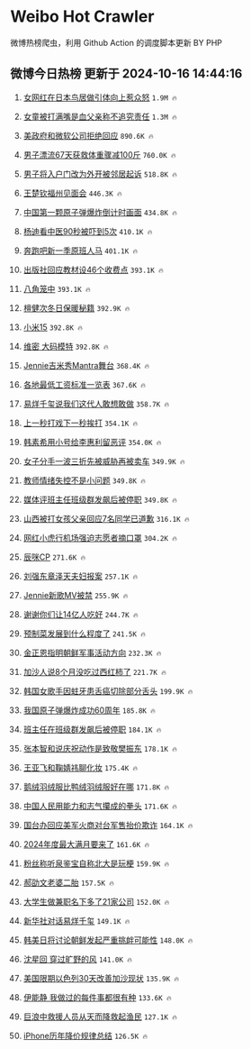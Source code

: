 # Weibo Hot Crawler 



微博热榜爬虫，利用 Github Action 的调度脚本更新 BY PHP 


## 微博今日热榜 更新于 2024-10-16 14:44:16 
1. [女网红在日本鸟居做引体向上惹众怒](https://s.weibo.com/weibo?q=%23%E5%A5%B3%E7%BD%91%E7%BA%A2%E5%9C%A8%E6%97%A5%E6%9C%AC%E9%B8%9F%E5%B1%85%E5%81%9A%E5%BC%95%E4%BD%93%E5%90%91%E4%B8%8A%E6%83%B9%E4%BC%97%E6%80%92%23&t=31&band_rank=1&Refer=top) `1.9M 🔥` 

1. [女童被打满嘴是血父亲称不追究责任](https://s.weibo.com/weibo?q=%23%E5%A5%B3%E7%AB%A5%E8%A2%AB%E6%89%93%E6%BB%A1%E5%98%B4%E6%98%AF%E8%A1%80%E7%88%B6%E4%BA%B2%E7%A7%B0%E4%B8%8D%E8%BF%BD%E7%A9%B6%E8%B4%A3%E4%BB%BB%23&t=31&band_rank=2&Refer=top) `1.3M 🔥` 

1. [美政府和微软公司拒绝回应](https://s.weibo.com/weibo?q=%23%E7%BE%8E%E6%94%BF%E5%BA%9C%E5%92%8C%E5%BE%AE%E8%BD%AF%E5%85%AC%E5%8F%B8%E6%8B%92%E7%BB%9D%E5%9B%9E%E5%BA%94%23&t=31&band_rank=3&Refer=top) `890.6K 🔥` 

1. [男子漂流67天获救体重骤减100斤](https://s.weibo.com/weibo?q=%23%E7%94%B7%E5%AD%90%E6%BC%82%E6%B5%8167%E5%A4%A9%E8%8E%B7%E6%95%91%E4%BD%93%E9%87%8D%E9%AA%A4%E5%87%8F100%E6%96%A4%23&t=31&band_rank=4&Refer=top) `760.0K 🔥` 

1. [男子将入户门改为外开被邻居起诉](https://s.weibo.com/weibo?q=%23%E7%94%B7%E5%AD%90%E5%B0%86%E5%85%A5%E6%88%B7%E9%97%A8%E6%94%B9%E4%B8%BA%E5%A4%96%E5%BC%80%E8%A2%AB%E9%82%BB%E5%B1%85%E8%B5%B7%E8%AF%89%23&t=31&band_rank=5&Refer=top) `518.8K 🔥` 

1. [王楚钦福州见面会](https://s.weibo.com/weibo?q=%23%E7%8E%8B%E6%A5%9A%E9%92%A6%E7%A6%8F%E5%B7%9E%E8%A7%81%E9%9D%A2%E4%BC%9A%23&t=31&band_rank=6&Refer=top) `446.3K 🔥` 

1. [中国第一颗原子弹爆炸倒计时画面](https://s.weibo.com/weibo?q=%23%E4%B8%AD%E5%9B%BD%E7%AC%AC%E4%B8%80%E9%A2%97%E5%8E%9F%E5%AD%90%E5%BC%B9%E7%88%86%E7%82%B8%E5%80%92%E8%AE%A1%E6%97%B6%E7%94%BB%E9%9D%A2%23&t=31&band_rank=7&Refer=top) `434.8K 🔥` 

1. [杨迪看中医90秒被吓到5次](https://s.weibo.com/weibo?q=%E6%9D%A8%E8%BF%AA%E7%9C%8B%E4%B8%AD%E5%8C%BB90%E7%A7%92%E8%A2%AB%E5%90%93%E5%88%B05%E6%AC%A1&t=31&band_rank=8&Refer=top) `410.1K 🔥` 

1. [奔跑吧新一季原班人马](https://s.weibo.com/weibo?q=%23%E5%A5%94%E8%B7%91%E5%90%A7%E6%96%B0%E4%B8%80%E5%AD%A3%E5%8E%9F%E7%8F%AD%E4%BA%BA%E9%A9%AC%23&t=31&band_rank=9&Refer=top) `401.1K 🔥` 

1. [出版社回应教材设46个收费点](https://s.weibo.com/weibo?q=%23%E5%87%BA%E7%89%88%E7%A4%BE%E5%9B%9E%E5%BA%94%E6%95%99%E6%9D%90%E8%AE%BE46%E4%B8%AA%E6%94%B6%E8%B4%B9%E7%82%B9%23&t=31&band_rank=10&Refer=top) `393.1K 🔥` 

1. [八角笼中](https://s.weibo.com/weibo?q=%E5%85%AB%E8%A7%92%E7%AC%BC%E4%B8%AD&t=31&band_rank=11&Refer=top) `393.1K 🔥` 

1. [檀健次冬日保暖秘籍](https://s.weibo.com/weibo?q=%23%E6%AA%80%E5%81%A5%E6%AC%A1%E5%86%AC%E6%97%A5%E4%BF%9D%E6%9A%96%E7%A7%98%E7%B1%8D%23&t=31&band_rank=12&Refer=top) `392.9K 🔥` 

1. [小米15](https://s.weibo.com/weibo?q=%E5%B0%8F%E7%B1%B315&t=31&band_rank=13&Refer=top) `392.8K 🔥` 

1. [维密 大码模特](https://s.weibo.com/weibo?q=%E7%BB%B4%E5%AF%86%20%E5%A4%A7%E7%A0%81%E6%A8%A1%E7%89%B9&t=31&band_rank=14&Refer=top) `392.8K 🔥` 

1. [Jennie吉米秀Mantra舞台](https://s.weibo.com/weibo?q=%23Jennie%E5%90%89%E7%B1%B3%E7%A7%80Mantra%E8%88%9E%E5%8F%B0%23&t=31&band_rank=15&Refer=top) `368.4K 🔥` 

1. [各地最低工资标准一览表](https://s.weibo.com/weibo?q=%23%E5%90%84%E5%9C%B0%E6%9C%80%E4%BD%8E%E5%B7%A5%E8%B5%84%E6%A0%87%E5%87%86%E4%B8%80%E8%A7%88%E8%A1%A8%23&t=31&band_rank=16&Refer=top) `367.6K 🔥` 

1. [易烊千玺说我们这代人敢想敢做](https://s.weibo.com/weibo?q=%23%E6%98%93%E7%83%8A%E5%8D%83%E7%8E%BA%E8%AF%B4%E6%88%91%E4%BB%AC%E8%BF%99%E4%BB%A3%E4%BA%BA%E6%95%A2%E6%83%B3%E6%95%A2%E5%81%9A%23&t=31&band_rank=17&Refer=top) `358.7K 🔥` 

1. [上一秒打戏下一秒挨打](https://s.weibo.com/weibo?q=%E4%B8%8A%E4%B8%80%E7%A7%92%E6%89%93%E6%88%8F%E4%B8%8B%E4%B8%80%E7%A7%92%E6%8C%A8%E6%89%93&t=31&band_rank=18&Refer=top) `354.1K 🔥` 

1. [韩素希用小号给李惠利留恶评](https://s.weibo.com/weibo?q=%23%E9%9F%A9%E7%B4%A0%E5%B8%8C%E7%94%A8%E5%B0%8F%E5%8F%B7%E7%BB%99%E6%9D%8E%E6%83%A0%E5%88%A9%E7%95%99%E6%81%B6%E8%AF%84%23&t=31&band_rank=19&Refer=top) `354.0K 🔥` 

1. [女子分手一波三折先被威胁再被卖车](https://s.weibo.com/weibo?q=%23%E5%A5%B3%E5%AD%90%E5%88%86%E6%89%8B%E4%B8%80%E6%B3%A2%E4%B8%89%E6%8A%98%E5%85%88%E8%A2%AB%E5%A8%81%E8%83%81%E5%86%8D%E8%A2%AB%E5%8D%96%E8%BD%A6%23&t=31&band_rank=20&Refer=top) `349.9K 🔥` 

1. [教师情绪失控不是小问题](https://s.weibo.com/weibo?q=%23%E6%95%99%E5%B8%88%E6%83%85%E7%BB%AA%E5%A4%B1%E6%8E%A7%E4%B8%8D%E6%98%AF%E5%B0%8F%E9%97%AE%E9%A2%98%23&t=31&band_rank=21&Refer=top) `349.8K 🔥` 

1. [媒体评班主任班级群发飙后被停职](https://s.weibo.com/weibo?q=%23%E5%AA%92%E4%BD%93%E8%AF%84%E7%8F%AD%E4%B8%BB%E4%BB%BB%E7%8F%AD%E7%BA%A7%E7%BE%A4%E5%8F%91%E9%A3%99%E5%90%8E%E8%A2%AB%E5%81%9C%E8%81%8C%23&t=31&band_rank=22&Refer=top) `349.8K 🔥` 

1. [山西被打女孩父亲回应7名同学已道歉](https://s.weibo.com/weibo?q=%23%E5%B1%B1%E8%A5%BF%E8%A2%AB%E6%89%93%E5%A5%B3%E5%AD%A9%E7%88%B6%E4%BA%B2%E5%9B%9E%E5%BA%947%E5%90%8D%E5%90%8C%E5%AD%A6%E5%B7%B2%E9%81%93%E6%AD%89%23&t=31&band_rank=23&Refer=top) `316.1K 🔥` 

1. [网红小虎行机场强迫志愿者摘口罩](https://s.weibo.com/weibo?q=%23%E7%BD%91%E7%BA%A2%E5%B0%8F%E8%99%8E%E8%A1%8C%E6%9C%BA%E5%9C%BA%E5%BC%BA%E8%BF%AB%E5%BF%97%E6%84%BF%E8%80%85%E6%91%98%E5%8F%A3%E7%BD%A9%23&t=31&band_rank=24&Refer=top) `304.2K 🔥` 

1. [辰咪CP](https://s.weibo.com/weibo?q=%E8%BE%B0%E5%92%AACP&t=31&band_rank=25&Refer=top) `271.6K 🔥` 

1. [刘强东章泽天夫妇报案](https://s.weibo.com/weibo?q=%23%E5%88%98%E5%BC%BA%E4%B8%9C%E7%AB%A0%E6%B3%BD%E5%A4%A9%E5%A4%AB%E5%A6%87%E6%8A%A5%E6%A1%88%23&t=31&band_rank=26&Refer=top) `257.1K 🔥` 

1. [Jennie新歌MV被禁](https://s.weibo.com/weibo?q=%23Jennie%E6%96%B0%E6%AD%8CMV%E8%A2%AB%E7%A6%81%23&t=31&band_rank=27&Refer=top) `255.9K 🔥` 

1. [谢谢你们让14亿人吃好](https://s.weibo.com/weibo?q=%23%E8%B0%A2%E8%B0%A2%E4%BD%A0%E4%BB%AC%E8%AE%A914%E4%BA%BF%E4%BA%BA%E5%90%83%E5%A5%BD%23&t=31&band_rank=28&Refer=top) `244.7K 🔥` 

1. [预制菜发展到什么程度了](https://s.weibo.com/weibo?q=%E9%A2%84%E5%88%B6%E8%8F%9C%E5%8F%91%E5%B1%95%E5%88%B0%E4%BB%80%E4%B9%88%E7%A8%8B%E5%BA%A6%E4%BA%86&t=31&band_rank=29&Refer=top) `241.5K 🔥` 

1. [金正恩指明朝鲜军事活动方向](https://s.weibo.com/weibo?q=%E9%87%91%E6%AD%A3%E6%81%A9%E6%8C%87%E6%98%8E%E6%9C%9D%E9%B2%9C%E5%86%9B%E4%BA%8B%E6%B4%BB%E5%8A%A8%E6%96%B9%E5%90%91&t=31&band_rank=30&Refer=top) `232.3K 🔥` 

1. [加沙人说8个月没吃过西红柿了](https://s.weibo.com/weibo?q=%23%E5%8A%A0%E6%B2%99%E4%BA%BA%E8%AF%B48%E4%B8%AA%E6%9C%88%E6%B2%A1%E5%90%83%E8%BF%87%E8%A5%BF%E7%BA%A2%E6%9F%BF%E4%BA%86%23&t=31&band_rank=31&Refer=top) `221.7K 🔥` 

1. [韩国女歌手因蛀牙患舌癌切除部分舌头](https://s.weibo.com/weibo?q=%23%E9%9F%A9%E5%9B%BD%E5%A5%B3%E6%AD%8C%E6%89%8B%E5%9B%A0%E8%9B%80%E7%89%99%E6%82%A3%E8%88%8C%E7%99%8C%E5%88%87%E9%99%A4%E9%83%A8%E5%88%86%E8%88%8C%E5%A4%B4%23&t=31&band_rank=32&Refer=top) `199.9K 🔥` 

1. [我国原子弹爆炸成功60周年](https://s.weibo.com/weibo?q=%23%E6%88%91%E5%9B%BD%E5%8E%9F%E5%AD%90%E5%BC%B9%E7%88%86%E7%82%B8%E6%88%90%E5%8A%9F60%E5%91%A8%E5%B9%B4%23&t=31&band_rank=33&Refer=top) `185.8K 🔥` 

1. [班主任在班级群发飙后被停职](https://s.weibo.com/weibo?q=%23%E7%8F%AD%E4%B8%BB%E4%BB%BB%E5%9C%A8%E7%8F%AD%E7%BA%A7%E7%BE%A4%E5%8F%91%E9%A3%99%E5%90%8E%E8%A2%AB%E5%81%9C%E8%81%8C%23&t=31&band_rank=34&Refer=top) `184.1K 🔥` 

1. [张本智和说庆祝动作是致敬樊振东](https://s.weibo.com/weibo?q=%23%E5%BC%A0%E6%9C%AC%E6%99%BA%E5%92%8C%E8%AF%B4%E5%BA%86%E7%A5%9D%E5%8A%A8%E4%BD%9C%E6%98%AF%E8%87%B4%E6%95%AC%E6%A8%8A%E6%8C%AF%E4%B8%9C%23&t=31&band_rank=35&Refer=top) `178.1K 🔥` 

1. [王亚飞和鞠婧祎聊化妆](https://s.weibo.com/weibo?q=%23%E7%8E%8B%E4%BA%9A%E9%A3%9E%E5%92%8C%E9%9E%A0%E5%A9%A7%E7%A5%8E%E8%81%8A%E5%8C%96%E5%A6%86%23&t=31&band_rank=36&Refer=top) `175.4K 🔥` 

1. [鹅绒羽绒服比鸭绒羽绒服好在哪](https://s.weibo.com/weibo?q=%E9%B9%85%E7%BB%92%E7%BE%BD%E7%BB%92%E6%9C%8D%E6%AF%94%E9%B8%AD%E7%BB%92%E7%BE%BD%E7%BB%92%E6%9C%8D%E5%A5%BD%E5%9C%A8%E5%93%AA&t=31&band_rank=37&Refer=top) `171.8K 🔥` 

1. [中国人民用能力和志气攥成的拳头](https://s.weibo.com/weibo?q=%23%E4%B8%AD%E5%9B%BD%E4%BA%BA%E6%B0%91%E7%94%A8%E8%83%BD%E5%8A%9B%E5%92%8C%E5%BF%97%E6%B0%94%E6%94%A5%E6%88%90%E7%9A%84%E6%8B%B3%E5%A4%B4%23&t=31&band_rank=38&Refer=top) `171.6K 🔥` 

1. [国台办回应美军火商对台军售抬价欺诈](https://s.weibo.com/weibo?q=%23%E5%9B%BD%E5%8F%B0%E5%8A%9E%E5%9B%9E%E5%BA%94%E7%BE%8E%E5%86%9B%E7%81%AB%E5%95%86%E5%AF%B9%E5%8F%B0%E5%86%9B%E5%94%AE%E6%8A%AC%E4%BB%B7%E6%AC%BA%E8%AF%88%23&t=31&band_rank=39&Refer=top) `164.1K 🔥` 

1. [2024年度最大满月要来了](https://s.weibo.com/weibo?q=%232024%E5%B9%B4%E5%BA%A6%E6%9C%80%E5%A4%A7%E6%BB%A1%E6%9C%88%E8%A6%81%E6%9D%A5%E4%BA%86%23&t=31&band_rank=40&Refer=top) `161.6K 🔥` 

1. [粉丝称听泉鉴宝自称北大是玩梗](https://s.weibo.com/weibo?q=%23%E7%B2%89%E4%B8%9D%E7%A7%B0%E5%90%AC%E6%B3%89%E9%89%B4%E5%AE%9D%E8%87%AA%E7%A7%B0%E5%8C%97%E5%A4%A7%E6%98%AF%E7%8E%A9%E6%A2%97%23&t=31&band_rank=41&Refer=top) `159.9K 🔥` 

1. [郝劭文老婆二胎](https://s.weibo.com/weibo?q=%23%E9%83%9D%E5%8A%AD%E6%96%87%E8%80%81%E5%A9%86%E4%BA%8C%E8%83%8E%23&t=31&band_rank=42&Refer=top) `157.5K 🔥` 

1. [大学生做兼职名下多了21家公司](https://s.weibo.com/weibo?q=%23%E5%A4%A7%E5%AD%A6%E7%94%9F%E5%81%9A%E5%85%BC%E8%81%8C%E5%90%8D%E4%B8%8B%E5%A4%9A%E4%BA%8621%E5%AE%B6%E5%85%AC%E5%8F%B8%23&t=31&band_rank=43&Refer=top) `152.0K 🔥` 

1. [新华社对话易烊千玺](https://s.weibo.com/weibo?q=%23%E6%96%B0%E5%8D%8E%E7%A4%BE%E5%AF%B9%E8%AF%9D%E6%98%93%E7%83%8A%E5%8D%83%E7%8E%BA%23&t=31&band_rank=44&Refer=top) `149.1K 🔥` 

1. [韩美日将讨论朝鲜发起严重挑衅可能性](https://s.weibo.com/weibo?q=%23%E9%9F%A9%E7%BE%8E%E6%97%A5%E5%B0%86%E8%AE%A8%E8%AE%BA%E6%9C%9D%E9%B2%9C%E5%8F%91%E8%B5%B7%E4%B8%A5%E9%87%8D%E6%8C%91%E8%A1%85%E5%8F%AF%E8%83%BD%E6%80%A7%23&t=31&band_rank=45&Refer=top) `148.0K 🔥` 

1. [沈星回 穿过旷野的风](https://s.weibo.com/weibo?q=%E6%B2%88%E6%98%9F%E5%9B%9E%20%E7%A9%BF%E8%BF%87%E6%97%B7%E9%87%8E%E7%9A%84%E9%A3%8E&t=31&band_rank=46&Refer=top) `141.0K 🔥` 

1. [美国限期以色列30天改善加沙现状](https://s.weibo.com/weibo?q=%23%E7%BE%8E%E5%9B%BD%E9%99%90%E6%9C%9F%E4%BB%A5%E8%89%B2%E5%88%9730%E5%A4%A9%E6%94%B9%E5%96%84%E5%8A%A0%E6%B2%99%E7%8E%B0%E7%8A%B6%23&t=31&band_rank=47&Refer=top) `135.9K 🔥` 

1. [伊能静 我做过的每件事都很有种](https://s.weibo.com/weibo?q=%E4%BC%8A%E8%83%BD%E9%9D%99%20%E6%88%91%E5%81%9A%E8%BF%87%E7%9A%84%E6%AF%8F%E4%BB%B6%E4%BA%8B%E9%83%BD%E5%BE%88%E6%9C%89%E7%A7%8D&t=31&band_rank=48&Refer=top) `133.6K 🔥` 

1. [巨浪中救援人员从天而降救起渔民](https://s.weibo.com/weibo?q=%23%E5%B7%A8%E6%B5%AA%E4%B8%AD%E6%95%91%E6%8F%B4%E4%BA%BA%E5%91%98%E4%BB%8E%E5%A4%A9%E8%80%8C%E9%99%8D%E6%95%91%E8%B5%B7%E6%B8%94%E6%B0%91%23&t=31&band_rank=49&Refer=top) `127.1K 🔥` 

1. [iPhone历年降价规律总结](https://s.weibo.com/weibo?q=iPhone%E5%8E%86%E5%B9%B4%E9%99%8D%E4%BB%B7%E8%A7%84%E5%BE%8B%E6%80%BB%E7%BB%93&t=31&band_rank=50&Refer=top) `126.5K 🔥` 

